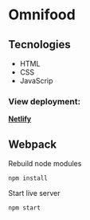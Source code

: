 # Omnifood

## Tecnologies

- HTML
- CSS
- JavaScrip

### View deployment:

[**Netlify**](https://omnifood-adrian.netlify.app/)

## Webpack

Rebuild node modules

```
npm install
```

Start live server

```
npm start
```

